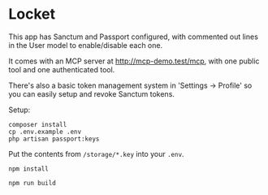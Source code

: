 # Locket

This app has Sanctum and Passport configured, with commented out lines in the User model to enable/disable each one.

It comes with an MCP server at http://mcp-demo.test/mcp, with one public tool and one authenticated tool.

There's also a basic token management system in 'Settings -> Profile' so you can easily setup and revoke Sanctum tokens.

Setup:

```shell
composer install
cp .env.example .env
php artisan passport:keys
```

Put the contents from `/storage/*.key` into your `.env`.

```shell
npm install
```

```shell
npm run build
```
